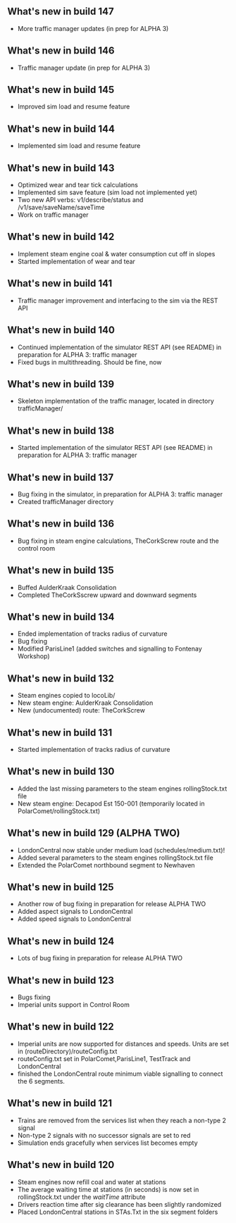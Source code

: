 ## What's new in build 147
- More traffic manager updates (in prep for ALPHA 3)

## What's new in build 146
- Traffic manager update (in prep for ALPHA 3)

## What's new in build 145
- Improved sim load and resume feature 

## What's new in build 144
- Implemented sim load and resume feature

## What's new in build 143
- Optimized wear and tear tick calculations
- Implemented sim save feature (sim load not implemented yet)
- Two new API verbs: v1/describe/status and /v1/save/saveName/saveTime
- Work on traffic manager

## What's new in build 142
- Implement steam engine coal & water consumption cut off in slopes
- Started implementation of wear and tear

## What's new in build 141 
- Traffic manager improvement and interfacing to the sim via the REST API

## What's new in build 140 
- Continued implementation of the simulator REST API (see README) in preparation for ALPHA 3: traffic manager  
- Fixed bugs in multithreading. Should be fine, now

## What's new in build 139
- Skeleton implementation of the traffic manager, located in directory trafficManager/ 

## What's new in build 138
- Started implementation of the simulator REST API (see README) in preparation for ALPHA 3: traffic manager

## What's new in build 137
- Bug fixing in the simulator, in preparation for ALPHA 3: traffic manager
- Created trafficManager directory

## What's new in build 136
- Bug fixing in steam engine calculations, TheCorkScrew route and the control room

## What's new in build 135
- Buffed AulderKraak Consolidation
- Completed TheCorkSscrew upward and downward segments

## What's new in build 134
- Ended implementation of tracks radius of curvature
- Bug fixing
- Modified ParisLine1 (added switches and signalling to Fontenay Workshop)

## What's new in build 132
- Steam engines copied to locoLib/
- New steam engine: AulderKraak Consolidation
- New (undocumented) route: TheCorkScrew

## What's new in build 131
- Started implementation of tracks radius of curvature

## What's new in build 130
- Added the last missing parameters to the steam engines rollingStock.txt file
- New steam engine: Decapod Est 150-001 (temporarily located in PolarComet/rollingStock.txt)

## What's new in build 129 (ALPHA TWO)
- LondonCentral now stable under medium load (schedules/medium.txt)!
- Added several parameters to the steam engines rollingStock.txt file
- Extended the PolarComet northbound segment to Newhaven

## What's new in build 125
- Another row of bug fixing in preparation for release ALPHA TWO
- Added aspect signals to LondonCentral
- Added speed signals to LondonCentral

## What's new in build 124
- Lots of bug fixing in preparation for release ALPHA TWO

## What's new in build 123
- Bugs fixing
- Imperial units support in Control Room

## What's new in build 122
- Imperial units are now supported for distances and speeds. Units are set in (routeDirectory)/routeConfig.txt
- routeConfig.txt set in PolarComet,ParisLine1, TestTrack and LondonCentral
- finished the LondonCentral route minimum viable signalling to connect the 6 segments.

## What's new in build 121
- Trains are removed from the services list when they reach a non-type 2 signal
- Non-type 2 signals with no successor signals are set to red
- Simulation ends gracefully when services list becomes empty

## What's new in build 120
- Steam engines now refill coal and water at stations
- The average waiting time at stations (in seconds) is now set in rollingStock.txt under the *waitTime* attribute
- Drivers reaction time after sig clearance has been slightly randomized
- Placed LondonCentral stations in STAs.Txt in the six segment folders
